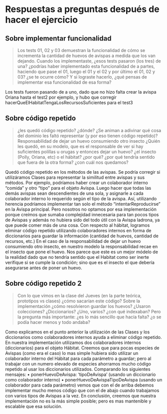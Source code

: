 # Respuestas a preguntas después de hacer el ejercicio

## Sobre implementar funcionalidad
> Los tests 01, 02 y 03 demuestran la funcionalidad de cómo se incrementa la cantidad de huevos de avispas a medida que los van dejando. Cuando los implementaste, ¿esos tests pasaron (los tres) de una? ¿podrías haber implementado esta funcionalidad de a partes, haciendo que pase el 01, luego el 01 y el 02 y por último el 01, 02 y 03? ¿se te ocurre cómo? Y si lograste hacerlo, ¿qué pensas de implementar esa funcionalidad de esa forma?

Los tests fueron pasando de a uno, dado que no hizo falta crear la avispa Oriana hasta el test2 por ejemplo, y hubo que corregir hacerQueElHabitatTengaLosRecursosSuficientes para el test3

## Sobre código repetido
> ¿les quedó código repetido? ¿dónde? ¿Se animan a adivinar qué cosa del dominio les faltó representar (y por eso tienen código repetido)? Responsabilidad de dejar un huevo consumiendo otro insecto ¿Quién les quedó, en su modelo, que es el responsable de ver si hay suficientes polillas u orugas y entonces dejar un huevo? ¿el insecto (Polly, Oriana, etc) o el hábitat? ¿por qué? ¿por qué tendría sentido que fuera de la otra forma? ¿con cuál nos quedamos?

Quedó código repetido en los métodos de las avispas. Se podría corregir si utilizáramos Clases para representar la similitud entre avispas y sus métodos. Por ejemplo, podríamos haber crear un colaborador interno “comida” y otro “tipo” para el objeto Avispa. Luego hacer que todas las demás avispas sean descendientes de una sola, y asignarle a cada colaborador interno lo requerido según el tipo de la avispa. Así, utilizando herencia podríamos implementar tan solo el método “intentarReproducirse” en la Avispa principal. 
Pero nosotros no optamos por esa implementación porque creímos que sumaba complejidad innecesaria para tan pocos tipos de Avispas y además no hubiera sido del todo útil con la Avispa ladrona, ya que puede comer más de una cosa.
Con respecto al hábitat, logramos eliminar código repetido utilizando colaboradores internos en forma de diccionarios para guardar la información (cantidad de huevos, cantidad de recursos, etc.)
En el caso de la responsabilidad de dejar un huevo consumiendo otro insecto, en nuestro modelo la responsabilidad recae en el insecto que pone el huevo. Nos parece que este es un mejor módelo de la realidad dado que no tendría sentido que el Habitat como ser inerte verifique si se cumple la condición; sino que es el insecto el que debería asegurarse antes de poner un huevo.

## Sobre código repetido 2
> Con lo que vimos en la clase del Jueves (en la parte teórica, prototipos vs clases) ¿cómo sacarían este código? Sobre la implementación ¿cómo resolvieron guardar los huevos? ¿Usaron colecciones? ¿Diccionarios? ¿Uno, varios? ¿con qué indexaban? Pero la pregunta más importante: ¿es lo más sencillo que hacía falta? ¿o se podía hacer menos y todo andaba?

Como explicamos en el punto anterior la utilización de las Clases y los diccionarios como colaboradores internos ayuda a eliminar código repetido.
En nuestra implementación utilizamos dos colaboradores internos (diccionarios) para el objeto Hábitat. 
Creemos que para pocas especies de Avispas (como era el caso) lo mas simple hubiera sido utilizar un colaborador interno del Hábitat para cada parámetro a guardar; pero al trabajar con un numero elevado de especies ahorramos mucho código repetido al usar los diccionarios utilizados.
Comparando los siguientes mensajes: 
• ponerHuevoDeAvispa: ‘tipoDeAvispa’	(usando un diccionario como colaborador interno)
• ponerHuevoDeAvispaTipoDeAvispa	(usando un colaborador para cada parámetro)
vemos que con el de arriba debemos implementar mucho menos código que con el de abajo cuando trabajamos con varios tipos de Avispas a la vez.
En conclusión, creemos que nuestra implementación no es la más simple posible; pero es mas mantenible y escalable que esa solución.
